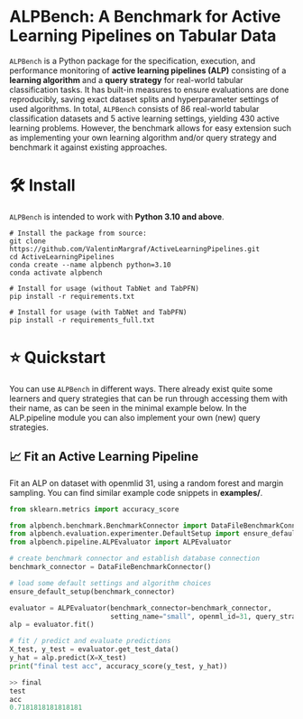 # ALPBench: A Benchmark for Active Learning Pipelines on Tabular Data
`ALPBench` is a Python package for the specification, execution, and performance monitoring of **active learning pipelines (ALP)** consisting of a **learning algorithm** and a **query strategy** for real-world tabular classification tasks. It has built-in measures to ensure evaluations are done reproducibly, saving exact dataset splits and hyperparameter settings of used algorithms. In total, `ALPBench` consists of 86 real-world tabular classification datasets and 5 active learning settings, yielding 430 active learning problems. However, the benchmark allows for easy extension such as implementing your own learning algorithm and/or query strategy and benchmark it against existing approaches.


# 🛠️ Install
`ALPBench` is intended to work with **Python 3.10 and above**.

```
# Install the package from source:
git clone https://github.com/ValentinMargraf/ActiveLearningPipelines.git
cd ActiveLearningPipelines
conda create --name alpbench python=3.10
conda activate alpbench

# Install for usage (without TabNet and TabPFN)
pip install -r requirements.txt

# Install for usage (with TabNet and TabPFN)
pip install -r requirements_full.txt
```


# ⭐ Quickstart
You can use `ALPBench` in different ways. There already exist quite some learners and query strategies that can be
run through accessing them with their name, as can be seen in the minimal example below. In the ALP.pipeline module you
can also implement your own (new) query strategies.


## 📈 Fit an Active Learning Pipeline

Fit an ALP on dataset with openmlid 31, using a random forest and margin sampling. You can find similar example code snippets in
**examples/**.

```python
from sklearn.metrics import accuracy_score

from alpbench.benchmark.BenchmarkConnector import DataFileBenchmarkConnector
from alpbench.evaluation.experimenter.DefaultSetup import ensure_default_setup
from alpbench.pipeline.ALPEvaluator import ALPEvaluator

# create benchmark connector and establish database connection
benchmark_connector = DataFileBenchmarkConnector()

# load some default settings and algorithm choices
ensure_default_setup(benchmark_connector)

evaluator = ALPEvaluator(benchmark_connector=benchmark_connector,
                         setting_name="small", openml_id=31, query_strategy_name="margin", learner_name="rf_gini")
alp = evaluator.fit()

# fit / predict and evaluate predictions
X_test, y_test = evaluator.get_test_data()
y_hat = alp.predict(X=X_test)
print("final test acc", accuracy_score(y_test, y_hat))

>> final
test
acc
0.7181818181818181

```

